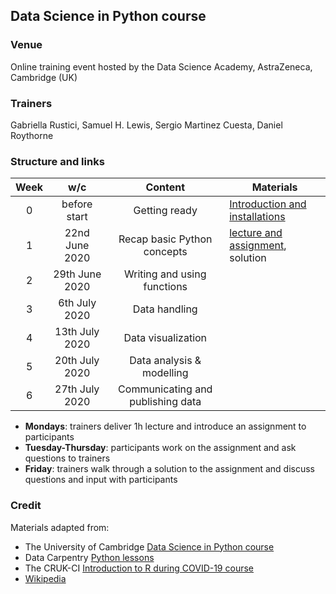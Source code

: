 
## Data Science in Python course

### Venue

Online training event hosted by the Data Science Academy, AstraZeneca, Cambridge (UK)

### Trainers

Gabriella Rustici, Samuel H. Lewis, Sergio Martinez Cuesta, Daniel Roythorne 

### Structure and links

Week | w/c | Content | Materials
:---:|:---:|:-------:|-----------
0 | before start | Getting ready | [Introduction and installations](notebooks/week0_materials.ipynb)
1 | 22nd June 2020 | Recap basic Python concepts | [lecture and assignment](notebooks/week1_lecture.ipynb), solution
2 | 29th June 2020 | Writing and using functions |
3 | 6th July 2020 | Data handling |
4 | 13th July 2020 | Data visualization |
5 | 20th July 2020 | Data analysis & modelling | 
6 | 27th July 2020 | Communicating and publishing data | 

- **Mondays**: trainers deliver 1h lecture and introduce an assignment to participants
- **Tuesday-Thursday**: participants work on the assignment and ask questions to trainers
- **Friday**: trainers walk through a solution to the assignment and discuss questions and input with participants

### Credit

Materials adapted from:

- The University of Cambridge [Data Science in Python course](https://github.com/pycam/python-data-science)
- Data Carpentry [Python lessons](https://datacarpentry.org)
- The CRUK-CI [Introduction to R during COVID-19 course](https://bioinformatics-core-shared-training.github.io/r-intro/)
- [Wikipedia](https://www.wikipedia.org/)
